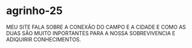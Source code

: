 # agrinho-25
MEU SITE FALA SOBRE A CONEXÃO DO CAMPO E A CIDADE E COMO AS DUAS SÃO MUITO INPORTANTES PARA A NOSSA SOBREVIVENCIA E ADIQUIRIR CONHECIMENTOS.
